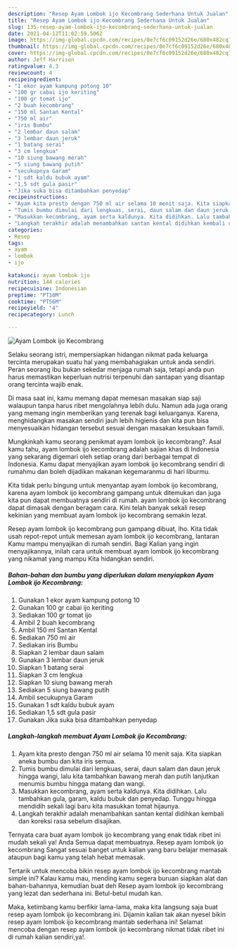 ```yaml
---
description: "Resep Ayam Lombok ijo Kecombrang Sederhana Untuk Jualan"
title: "Resep Ayam Lombok ijo Kecombrang Sederhana Untuk Jualan"
slug: 135-resep-ayam-lombok-ijo-kecombrang-sederhana-untuk-jualan
date: 2021-04-12T11:02:59.506Z
image: https://img-global.cpcdn.com/recipes/0e7cf6c09152d26e/680x482cq70/ayam-lombok-ijo-kecombrang-foto-resep-utama.jpg
thumbnail: https://img-global.cpcdn.com/recipes/0e7cf6c09152d26e/680x482cq70/ayam-lombok-ijo-kecombrang-foto-resep-utama.jpg
cover: https://img-global.cpcdn.com/recipes/0e7cf6c09152d26e/680x482cq70/ayam-lombok-ijo-kecombrang-foto-resep-utama.jpg
author: Jeff Harrison
ratingvalue: 4.3
reviewcount: 4
recipeingredient:
- "1 ekor ayam kampung potong 10"
- "100 gr cabai ijo keriting"
- "100 gr tomat ijo"
- "2 buah kecombrang"
- "150 ml Santan Kental"
- "750 ml air"
- "iris Bumbu"
- "2 lembar daun salam"
- "3 lembar daun jeruk"
- "1 batang serai"
- "3 cm lengkua"
- "10 siung bawang merah"
- "5 siung bawang putih"
- "secukupnya Garam"
- "1 sdt kaldu bubuk ayam"
- "1,5 sdt gula pasir"
- "Jika suka bisa ditambahkan penyedap"
recipeinstructions:
- "Ayam kita presto dengan 750 ml air selama 10 menit saja. Kita siapkan aneka bumbu dan kita iris semua."
- "Tumis bumbu dimulai dari lengkuas, serai, daun salam dan daun jeruk hingga wangi, lalu kita tambahkan bawang merah dan putih lanjutkan menumis bumbu hingga matang dan wangi."
- "Masukkan kecombrang, ayam serta kaldunya. Kita didihkan. Lalu tambahkan gula, garam, kaldu bubuk dan penyedap. Tunggu hingga mendidih sekali lagi baru kita masukkan tomat hijaunya."
- "Langkah terakhir adalah menambahkan santan kental didihkan kembali dan koreksi rasa sebelum disajikan."
categories:
- Resep
tags:
- ayam
- lombok
- ijo

katakunci: ayam lombok ijo 
nutrition: 144 calories
recipecuisine: Indonesian
preptime: "PT10M"
cooktime: "PT56M"
recipeyield: "4"
recipecategory: Lunch

---
```



![Ayam Lombok ijo Kecombrang](https://img-global.cpcdn.com/recipes/0e7cf6c09152d26e/680x482cq70/ayam-lombok-ijo-kecombrang-foto-resep-utama.jpg)

Selaku seorang istri, mempersiapkan hidangan nikmat pada keluarga tercinta merupakan suatu hal yang membahagiakan untuk anda sendiri. Peran seorang ibu bukan sekedar menjaga rumah saja, tetapi anda pun harus memastikan keperluan nutrisi terpenuhi dan santapan yang disantap orang tercinta wajib enak.

Di masa  saat ini, kamu memang dapat memesan masakan siap saji walaupun tanpa harus ribet mengolahnya lebih dulu. Namun ada juga orang yang memang ingin memberikan yang terenak bagi keluarganya. Karena, menghidangkan masakan sendiri jauh lebih higienis dan kita pun bisa menyesuaikan hidangan tersebut sesuai dengan masakan kesukaan famili. 



Mungkinkah kamu seorang penikmat ayam lombok ijo kecombrang?. Asal kamu tahu, ayam lombok ijo kecombrang adalah sajian khas di Indonesia yang sekarang digemari oleh setiap orang dari berbagai tempat di Indonesia. Kamu dapat menyajikan ayam lombok ijo kecombrang sendiri di rumahmu dan boleh dijadikan makanan kegemaranmu di hari liburmu.

Kita tidak perlu bingung untuk menyantap ayam lombok ijo kecombrang, karena ayam lombok ijo kecombrang gampang untuk ditemukan dan juga kita pun dapat membuatnya sendiri di rumah. ayam lombok ijo kecombrang dapat dimasak dengan beragam cara. Kini telah banyak sekali resep kekinian yang membuat ayam lombok ijo kecombrang semakin lezat.

Resep ayam lombok ijo kecombrang pun gampang dibuat, lho. Kita tidak usah repot-repot untuk memesan ayam lombok ijo kecombrang, lantaran Kamu mampu menyajikan di rumah sendiri. Bagi Kalian yang ingin menyajikannya, inilah cara untuk membuat ayam lombok ijo kecombrang yang nikamat yang mampu Kita hidangkan sendiri.

<!--inarticleads1-->

##### Bahan-bahan dan bumbu yang diperlukan dalam menyiapkan Ayam Lombok ijo Kecombrang:

1. Gunakan 1 ekor ayam kampung potong 10
1. Gunakan 100 gr cabai ijo keriting
1. Sediakan 100 gr tomat ijo
1. Ambil 2 buah kecombrang
1. Ambil 150 ml Santan Kental
1. Sediakan 750 ml air
1. Sediakan iris Bumbu
1. Siapkan 2 lembar daun salam
1. Gunakan 3 lembar daun jeruk
1. Siapkan 1 batang serai
1. Siapkan 3 cm lengkua
1. Siapkan 10 siung bawang merah
1. Sediakan 5 siung bawang putih
1. Ambil secukupnya Garam
1. Gunakan 1 sdt kaldu bubuk ayam
1. Sediakan 1,5 sdt gula pasir
1. Gunakan Jika suka bisa ditambahkan penyedap




<!--inarticleads2-->

##### Langkah-langkah membuat Ayam Lombok ijo Kecombrang:

1. Ayam kita presto dengan 750 ml air selama 10 menit saja. Kita siapkan aneka bumbu dan kita iris semua.
1. Tumis bumbu dimulai dari lengkuas, serai, daun salam dan daun jeruk hingga wangi, lalu kita tambahkan bawang merah dan putih lanjutkan menumis bumbu hingga matang dan wangi.
1. Masukkan kecombrang, ayam serta kaldunya. Kita didihkan. Lalu tambahkan gula, garam, kaldu bubuk dan penyedap. Tunggu hingga mendidih sekali lagi baru kita masukkan tomat hijaunya.
1. Langkah terakhir adalah menambahkan santan kental didihkan kembali dan koreksi rasa sebelum disajikan.




Ternyata cara buat ayam lombok ijo kecombrang yang enak tidak ribet ini mudah sekali ya! Anda Semua dapat membuatnya. Resep ayam lombok ijo kecombrang Sangat sesuai banget untuk kalian yang baru belajar memasak ataupun bagi kamu yang telah hebat memasak.

Tertarik untuk mencoba bikin resep ayam lombok ijo kecombrang mantab simple ini? Kalau kamu mau, mending kamu segera buruan siapkan alat dan bahan-bahannya, kemudian buat deh Resep ayam lombok ijo kecombrang yang lezat dan sederhana ini. Betul-betul mudah kan. 

Maka, ketimbang kamu berfikir lama-lama, maka kita langsung saja buat resep ayam lombok ijo kecombrang ini. Dijamin kalian tak akan nyesel bikin resep ayam lombok ijo kecombrang mantab sederhana ini! Selamat mencoba dengan resep ayam lombok ijo kecombrang nikmat tidak ribet ini di rumah kalian sendiri,ya!.

